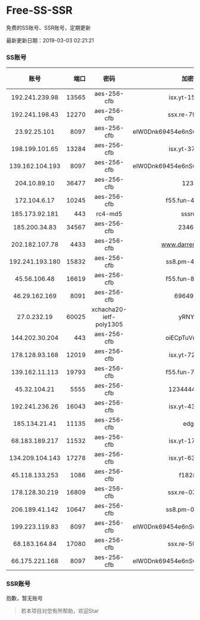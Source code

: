# Free-SS-SSR

免费的SS账号、SSR账号，定期更新

最新更新日期：2019-03-03 02:21:21 

### SS账号

|账号|端口|密码|加密方式|更新时间|国家|
|:-----:|-----:|:----:|:----:|:----:|:----:|
|192.241.239.98|13565|aes-256-cfb|isx.yt-15981055|02:17:05|US|
|192.241.198.43|12270|aes-256-cfb|ssx.re-79653159|02:17:05|US|
|23.92.25.101|8097|aes-256-cfb|eIW0Dnk69454e6nSwuspv9DmS201tQ0D|02:17:16|US|
|198.199.101.65|13284|aes-256-cfb|isx.yt-37043083|02:17:04|US|
|139.162.104.193|8097|aes-256-cfb|eIW0Dnk69454e6nSwuspv9DmS201tQ0D|02:17:08|JP|
|204.10.89.10|36477|aes-256-cfb|123456|02:17:13|US|
|172.104.6.17|10245|aes-256-cfb|f55.fun-42164913|02:17:04|US|
|185.173.92.181|443|rc4-md5|sssru.icu|02:17:17|RU|
|185.200.34.83|34567|aes-256-cfb|23461023|02:17:06|US|
|202.182.107.78|4433|aes-256-cfb|www.darrenliuwei.com|02:17:16|JP|
|192.241.193.180|15832|aes-256-cfb|ss8.pm-46115453|02:17:05|US|
|45.56.106.48|16619|aes-256-cfb|f55.fun-80021142|02:17:04|US|
|46.29.162.169|8091|aes-256-cfb|6964922356|02:17:07|RU|
|27.0.232.19|60025|xchacha20-ietf-poly1305|yRNYvabB|02:17:16|HK|
|144.202.30.204|443|aes-256-cfb|oiECpTuVmLLxk4Ts|02:17:15|US|
|178.128.93.168|12019|aes-256-cfb|isx.yt-72216757|02:17:06|SG|
|139.162.11.113|19793|aes-256-cfb|f55.fun-78151290|02:17:06|SG|
|45.32.104.21|5555|aes-256-cfb|1234444411111|02:17:15|SG|
|192.241.236.26|16043|aes-256-cfb|isx.yt-43570413|02:17:05|US|
|185.134.21.41|11135|aes-256-cfb|edgkeb|02:17:06|GB|
|68.183.189.217|11532|aes-256-cfb|isx.yt-17484658|02:17:06|SG|
|134.209.104.143|17278|aes-256-cfb|isx.yt-63370045|02:17:06|SG|
|45.118.133.253|1086|aes-256-cfb|f1828920|02:17:06|SG|
|178.128.30.219|16809|aes-256-cfb|ssx.re-03702185|02:17:06|SG|
|206.189.41.142|10647|aes-256-cfb|ss8.pm-01527155|02:17:06|SG|
|199.223.119.83|8097|aes-256-cfb|eIW0Dnk69454e6nSwuspv9DmS201tQ0D|02:17:14|US|
|68.183.164.84|17080|aes-256-cfb|ssx.re-50240519|02:17:06|US|
|66.175.221.168|8097|aes-256-cfb|eIW0Dnk69454e6nSwuspv9DmS201tQ0D|02:17:16|US|


### SSR账号

抱歉，暂无账号



> 若本项目对您有所帮助，欢迎Star